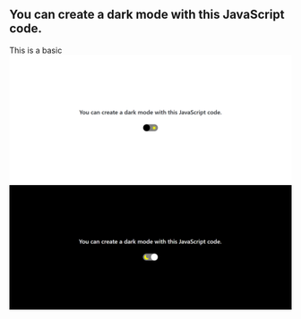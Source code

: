 ## You can create a dark mode with this JavaScript code.
This is a basic 
![Light Mode Image](light-mode.png)
![Dark Mode Image](dark-mode.png)
